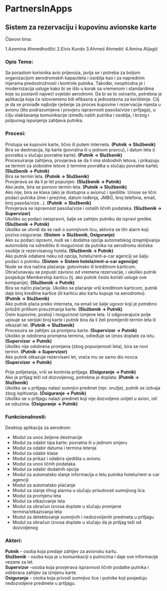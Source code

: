 # PartnersInApps
## Sistem za rezervaciju i kupovinu avionske karte
Članovi tima:

1.Azemina Ahmedhodžić
2.Elvis Kundo
3.Ahmed Ahmedić
4.Amina Alijagić

### Opis Teme:

Sa porastom korisnika avio prijevoza, javlja se i potreba za boljom organizacijom aerodromskih kapaciteta i osoblja kao i za naprednim mjerama predostrožnosti i kontrole putnika. Također, neophodna je i modernizacija usluge kako bi se išlo u korak sa vremenom i standardima koje su postavili najveći svjetski aerodromi. Da bi se to ostvarilo, potrebna je aplikacija koja će istovremeno biti efikasna a jednostavna za korištenje. 
Cilj je da se pronađe najbolje rješenje za proces kupovine i rezervacije mjesta u avionu (što podrazumijeva i provjeru ispravnosti pasoša/vize i prtljaga), u cilju olakšavanja komunikacije između naših putnika i osoblja, i brzog i potpunog ispunjenja zahtjeva putnika.

### Procesi:

 Pristupa se kupovini karte, lično ili putem interneta. **(Putnik -> Službenik)**  
 Bira se destinacija, tip karte (povratna ili u jednom pravcu), i datum leta (i povratka u slučaju povratne karte). 
**(Putnik -> Službenik)**  
 Procesuiranje zahtjeva, provjerava se da li ima slobodnih letova, i prikazuju se termini za slobodne letove (i termine povratka u  slučaju povratne karte). **(Službenik -> Putnik)**  
 Bira se termin leta. **(Putnik -> Službenik)**  
 Provjerava se da li je let popunjen.  **(Službenik -> Putnik)**  
 Ako jeste, bira se ponovo termin leta. **(Putnik -> Službenik)**  
 Ako nije, bira se klasa (ako je dostupna u avionu) i sjedište. Unose se lični podaci putnika (ime i prezime, datum rođenja, JMBG, broj telefona, email, broj pasoša/vize...). **(Putnik -> Službenik)**  
 Provjerava se ispravnost pasoša/vize i ostalih ličnih podataka. **(Službenik -> Supervizor)**  
 Ukoliko su podaci neispravni, šalje se zahtjev putniku da ispravi greške. **(Službenik -> Putnik)**  
 Ukoliko se utvrdi da se radi o sumnjivom licu, aktivira se tihi alarm koji poziva osiguranje. 
**(Sistem -> Službenik, Osiguranje)**  
 Ako su podaci ispravni, nudi se i dodatna opcija automatskog iznajmljivanja automobila na odredištu ili mogućnost da putnika na aerodromu dočeka osoblje iz rezervisanog hotela. **(Službenik -> Putnik)**  
 Ako putnik odabere neku od opcija, hotelu/rent-a-car agenciji se šalju podaci o putniku. **(Sistem -> Sistem hotela/rent-a-car agencije)**  
 Nude se dva načina plaćanja: gotovinsko ili kreditnom karticom. Obračunavaju se popusti zavisno od vremena rezervacije, i ukoliko putnik posjeduje Membership karticu (tj. ako putnik često koristi usluge ove kompanije). **(Službenik -> Putnik)**  
 Bira se način plaćanja. Ukoliko se plaćanje vrši kreditnom karticom, putnik daje broj kreditne kartice (ili karticu ako kartu kupuje na aerodromu). **(Putnik -> Službenik)**  
 Ako putnik plaća preko interneta, na email se šalje ugovor koji je potrebno priložiti prilikom preuzimanja karte. **(Službenik -> Putnik)**  
 Osim kupovine, postoji i mogućnost izmjene leta. U odgovarajuće polje upisuje se serijski broj karte i putnik bira da li želi promijeniti termin leta ili otkazati let. **(Putnik -> Službenik)**  
 Procesuira se zahtjev za promjenu karte. **(Supervizor -> Putnik)**  
 Ukoliko je odobrena promjena termina, određuje se iznos doplate za istu. **(Supervizor -> Putnik)**   
 Ukoliko nije odobrena promjena (zbog popunjenosti leta), bira se novi termin.  **(Putnik -> Supervizor)**  
 Ako putnik otkazuje rezervisani let, vraća mu se samo dio novca. **(Supervizor -> Putnik)**  

 Prije polijetanja, vrši se kontrola prtljaga. **(Osiguranje -> Putnik)**  
 Ako je prtljag teži od dozvoljenog, potrebna je doplata. **(Putnik -> Službenik)**  
 Ukoliko se u prtljagu nalazi sumnjivi predmet (npr. oružje), putnik se izdvaja zbog ispitivanja. **(Osiguranje -> Putnik)**  
 Ukoliko se u prtljagu nalazi predmet koji nije dozvoljeno unijeti u avion, isti se oduzima. **(Osiguranje -> Putnik)**  

### Funkcionalnosti:

Desktop aplikacija za aerodrom:
-	Modul za unos željene destinacije
-	Modul za odabir tipa karte: povratna ili u jednom smjeru
-	Modul za odabir datuma i termina letenja
-	Modul za odabir klase
-	Modul za prikaz i odabira sjedišta u avionu
-	Modul za unos ličnih podataka
-	Modul za odabir dodatnih opcija
-	Modul za automatsko slanje informacija o letu putnika hotelu/rent-a-car agenciji
-	Modul za automatsko plaćanje
-	Modul za slanje tihog alarma u slučaju prisutnosti sumnjivog lica
-	Modul za promjenu leta 
-	Modul za otkazivanje leta
-	Modul za obračun iznosa doplate u slučaju promjene termina/otkazivanja leta 
-	Modul za detektovanje sumnjivih i nedozvoljenih predmeta u prtljagu
-	Modul za obračun iznosa doplate u slučaju da je prtljag teži od dozvoljenog

### Akteri:

 **Putnik** – osoba koja predaje zahtjev za avionsku kartu.  
 **Službenik** - osoba koja je u komunikaciji s putnicima i daje sve informacije vezane za let.  
 **Supervizor** –osoba koja provjerava ispravnost ličnih podatke putnika i odobrava zahtjev za izmjenu karte.  
 **Osiguranje** – osoba koja privodi sumnjivo lice i putnike koji posjeduju nedozvoljene predmete u prtljagu.  

